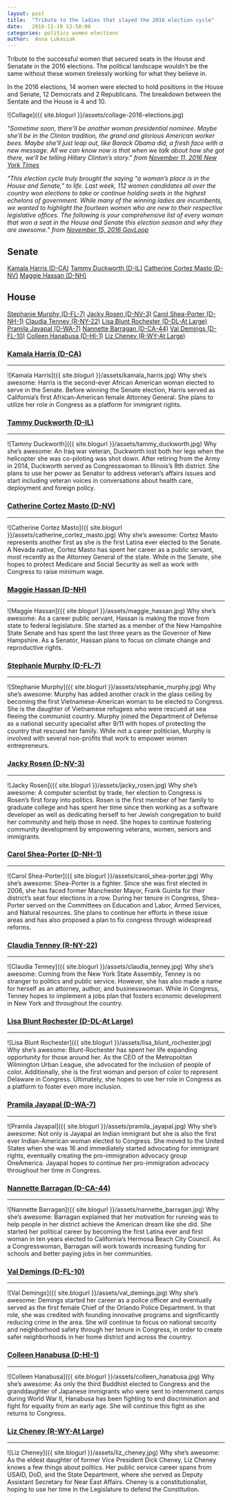 ```yaml
---
layout: post
title:  "Tribute to the ladies that slayed the 2016 election cycle"
date:   2016-11-19 13:58:00
categories: politics women elections
author:  Anna Lukasiak
---
```


Tribute to the successful women that secured seats in the House and Senatate in the 2016 elections.  The political landscape wouldn’t be the same without these women tirelessly working for what they believe in.

In the 2016 elections, 14 women were elected to hold positions in the House and Senate, 12 Democrats and 2 Republicans.  The breakdown between the Sentate and the House is 4 and 10.

![Collage]({{ site.blogurl }}/assets/collage-2016-elections.jpg)

*"Sometime soon, there’ll be another woman presidential nominee. Maybe she’ll be in the Clinton tradition, the grand and glorious American worker bees. Maybe she’ll just leap out, like Barack Obama did, a fresh face with a new message. All we can know now is that when we talk about how she got there, we’ll be telling Hillary Clinton’s story." from [November 11, 2016 New York Times][nyt_article]*

*"This election cycle truly brought the saying “a woman’s place is in the House and Senate,” to life. Last week, 112 women candidates all over the country won elections to take or continue holding seats in the highest echelons of government. While many of the winning ladies are incumbents, we wanted to highlight the fourteen women who are new to their respective legislative offices. The following is your comprehensive list of every woman that won a seat in the House and Senate this election season and why they are awesome." from [November 15, 2016 GovLoop][govloop_article]*

Senate
------
[Kamala Harris (D-CA)](#kamala-harris-d-ca)
[Tammy Duckworth (D-IL)](#tammy-duckworth-d-il)
[Catherine Cortez Masto (D-NV)](#catherine-cortez-masto-d-nv)
[Maggie Hassan (D-NH)](#maggie-hassan-d-nh)

House
-----
[Stephanie Murphy (D-FL-7)](#stephanie-murphy-d-fl-7)
[Jacky Rosen (D-NV-3)](#jacky-rosen-d-nv-3)
[Carol Shea-Porter (D-NH-1)](#carol-shea-porter-d-nh-1)
[Claudia Tenney (R-NY-22)](#claudia-tenney-r-ny-22)
[Lisa Blunt Rochester (D-DL-At Large)](#lisa-blunt-rochester-d-dl-at-large)
[Pramila Jayapal (D-WA-7)](#pramila-jayapal-d-wa-7)
[Nannette Barragan (D-CA-44)](#nannette-barragan-d-ca-44)
[Val Demings (D-FL-10)](#val-demings-d-fl-10)
[Colleen Hanabusa (D-HI-1)](#colleen-hanabusa-d-hi-1)
[Liz Cheney (R-WY-At Large)](#liz-cheney-r-wy-at-large)

### [Kamala Harris (D-CA)][Kamala_Harris]
--------------------
![Kamala Harris]({{ site.blogurl }}/assets/kamala_harris.jpg)
Why she’s awesome: Harris is the second-ever African American woman elected to serve in the Senate. Before winning the Senate election, Harris served as California’s first African-American female Attorney General. She plans to utilize her role in Congress as a platform for immigrant rights.

### [Tammy Duckworth (D-IL)][Tammy_Duckworth]
--------------------
![Tammy Duckworth]({{ site.blogurl }}/assets/tammy_duckworth.jpg)
Why she’s awesome: An Iraq war veteran, Duckworth lost both her legs when the helicopter she was co-piloting was shot down. After retiring from the Army in 2014, Duckworth served as Congresswoman to Illinois’s 8th district. She plans to use her power as Senator to address veteran’s affairs issues and start including veteran voices in conversations about health care, deployment and foreign policy.

### [Catherine Cortez Masto (D-NV)][Catherine_Cortez_Masto]
--------------------
![Catherine Cortez Masto]({{ site.blogurl }}/assets/catherine_cortez_masto.jpg)
Why she’s awesome: Cortez Masto represents another first as she is the first Latina ever elected to the Senate. A Nevada native, Cortez Masto has spent her career as a public servant, most recently as the Attorney General of the state. While in the Senate, she hopes to protect Medicare and Social Security as well as work with Congress to raise minimum wage.

### [Maggie Hassan (D-NH)][Maggie_Hassan]
--------------------
![Maggie Hassan]({{ site.blogurl }}/assets/maggie_hassan.jpg)
Why she’s awesome: As a career public servant, Hassan is making the move from state to federal legislature. She started as a member of the New Hampshire State Senate and has spent the last three years as the Governor of New Hampshire. As a Senator, Hassan plans to focus on climate change and reproductive rights.

### [Stephanie Murphy (D-FL-7)][Stephanie_Murphy]
-------------------------
![Stephanie Murphy]({{ site.blogurl }}/assets/stephanie_murphy.jpg)
Why she’s awesome: Murphy has added another crack in the glass ceiling by becoming the first Vietnamese-American woman to be elected to Congress. She is the daughter of Vietnamese refugees who were rescued at sea fleeing the communist country. Murphy joined the Department of Defense as a national security specialist after 9/11 with hopes of protecting the country that rescued her family. While not a career politician, Murphy is involved with several non-profits that work to empower women entrepreneurs.

### [Jacky Rosen (D-NV-3)][Jacky_Rosen]
--------------------
![Jacky Rosen]({{ site.blogurl }}/assets/jacky_rosen.jpg)
Why she’s awesome: A computer scientist by trade, her election to Congress is Rosen’s first foray into politics. Rosen is the first member of her family to graduate college and has spent her time since then working as a software developer as well as dedicating herself to her Jewish congregation to build her community and help those in need. She hopes to continue fostering community development by empowering veterans, women, seniors and immigrants.

### [Carol Shea-Porter (D-NH-1)][Carol_Shea-Porter]
--------------------------
![Carol Shea-Porter]({{ site.blogurl }}/assets/carol_shea-porter.jpg)
Why she’s awesome: Shea-Porter is a fighter. Since she was first elected in 2006, she has faced former Manchester Mayor, Frank Guinta for their district’s seat four elections in a row. During her tenure in Congress, Shea-Porter served on the Committees on Education and Labor, Armed Services, and Natural resources. She plans to continue her efforts in these issue areas and has also proposed a plan to fix congress through widespread reforms.

### [Claudia Tenney (R-NY-22)][Claudia_Tenney]
------------------------
![Claudia Tenney]({{ site.blogurl }}/assets/claudia_tenney.jpg)
Why she’s awesome: Coming from the New York State Assembly, Tenney is no stranger to politics and public service. However, she has also made a name for herself as an attorney, author, and businesswoman. While in Congress, Tenney hopes to implement a jobs plan that fosters economic development in New York and throughout the country.

### [Lisa Blunt Rochester (D-DL-At Large)][Lisa_Blunt_Rochester]
------------------------------------
![Lisa Blunt Rochester]({{ site.blogurl }}/assets/lisa_blunt_rochester.jpg)
Why she’s awesome: Blunt-Rochester has spent her life expanding opportunity for those around her. As the CEO of the Metropolitan Wilmington Urban League, she advocated for the inclusion of people of color. Additionally, she is the first woman and person of color to represent Delaware in Congress. Ultimately, she hopes to use her role in Congress as a platform to foster even more inclusion.

### [Pramila Jayapal (D-WA-7)][Pramila_Jayapal]
------------------------
![Pramila Jayapal]({{ site.blogurl }}/assets/pramila_jayapal.jpg)
Why she’s awesome: Not only is Jayapal an Indian immigrant but she is also the first ever Indian-American woman elected to Congress. She moved to the United States when she was 16 and immediately started advocating for immigrant rights, eventually creating the pro-immigration advocacy group OneAmerica. Jayapal hopes to continue her pro-immigration advocacy throughout her time in Congress.

### [Nannette Barragan (D-CA-44)][Nannette_Barragan]
---------------------------
![Nannette Barragan]({{ site.blogurl }}/assets/nannette_barragan.jpg)
Why she’s awesome: Barragan explained that her motivation for running was to help people in her district achieve the American dream like she did. She started her political career by becoming the first Latina ever and first woman in ten years elected to California’s Hermosa Beach City Council. As a Congresswoman, Barragan will work towards increasing funding for schools and better paying jobs in her communities.

### [Val Demings (D-FL-10)][Val_Demings]
---------------------
![Val Demings]({{ site.blogurl }}/assets/val_demings.jpg)
Why she’s awesome: Demings started her career as a police officer and eventually served as the first female Chief of the Orlando Police Department. In that role, she was credited with founding innovative programs and significantly reducing crime in the area. She will continue to focus on national security and neighborhood safety through her tenure in Congress, in order to create safer neighborhoods in her home district and across the country.

### [Colleen Hanabusa (D-HI-1)][Colleen_Hanabusa]
-------------------------
![Colleen Hanabusa]({{ site.blogurl }}/assets/colleen_hanabusa.jpg)
Why she’s awesome: As only the third Buddhist elected to Congress and the granddaughter of Japanese immigrants who were sent to internment camps during World War II, Hanabusa has been fighting to end discrimination and fight for equality from an early age. She will continue this fight as she returns to Congress.

### [Liz Cheney (R-WY-At Large)][Liz_Cheney]
--------------------------
![Liz Cheney]({{ site.blogurl }}/assets/liz_cheney.jpg)
Why she’s awesome: As the eldest daughter of former Vice President Dick Cheney, Liz Cheney knows a few things about politics. Her public service career spans from USAID, DoD, and the State Department, where she served as Deputy Assistant Secretary for Near East Affairs. Cheney is a constitutionalist, hoping to use her time in the Legislature to defend the Constitution.

[wiki_women_in_senate]: https://en.wikipedia.org/wiki/Women_in_the_United_States_Senate
[women_in_sentate]: http://www.senate.gov/reference/Index/Women.htm
[govloop]: https://www.govloop.com/
[govloop_article]: http://bit.ly/2g8DV0m
[nyt_article]:http://www.nytimes.com/2016/11/13/opinion/sunday/the-glass-ceiling-holds.html
[dataist_article]: http://thedataist.com/author/cgivre/

[Kamala_Harris]: https://en.wikipedia.org/wiki/Kamala_Harris
[Tammy_Duckworth]: https://en.wikipedia.org/wiki/Tammy_Duckworth
[Catherine_Cortez_Masto]: https://en.wikipedia.org/wiki/Catherine_Cortez_Masto
[Maggie_Hassan]: https://en.wikipedia.org/wiki/Maggie_Hassan
[Stephanie_Murphy]: https://en.wikipedia.org/wiki/Stephanie_Murphy
[Jacky_Rosen]: https://en.wikipedia.org/wiki/Jacky_Rosen
[Carol_Shea-Porter]: https://en.wikipedia.org/wiki/Carol_Shea-Porter
[Claudia_Tenney]: https://en.wikipedia.org/wiki/Claudia_Tenney
[Lisa_Blunt_Rochester]: https://en.wikipedia.org/wiki/Lisa_Blunt_Rochester
[Pramila_Jayapal]: https://en.wikipedia.org/wiki/Pramila_Jayapal
[Nannette_Barragan]: https://en.wikipedia.org/wiki/Nanette_Barrag%C3%A1n
[Val_Demings]: https://en.wikipedia.org/wiki/Val_Demings
[Colleen_Hanabusa]: https://en.wikipedia.org/wiki/Colleen_Hanabusa
[Liz_Cheney]: https://en.wikipedia.org/wiki/Liz_Cheney







